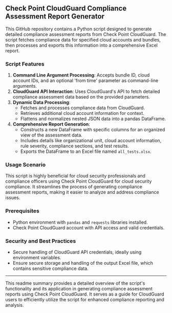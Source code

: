 ## Check Point CloudGuard Compliance Assessment Report Generator

This GitHub repository contains a Python script designed to generate detailed compliance assessment reports from Check Point CloudGuard. The script fetches compliance data for specified cloud accounts and bundles, then processes and exports this information into a comprehensive Excel report.

### Script Features
1. **Command Line Argument Processing**: Accepts bundle ID, cloud account IDs, and an optional 'from time' parameter as command-line arguments.
2. **CloudGuard API Interaction**: Uses CloudGuard's API to fetch detailed compliance assessment data based on the provided parameters.
3. **Dynamic Data Processing**:
   - Fetches and processes compliance data from CloudGuard.
   - Retrieves additional cloud account information for context.
   - Flattens and normalizes nested JSON data into a pandas DataFrame.
4. **Comprehensive Report Generation**:
   - Constructs a new DataFrame with specific columns for an organized view of the assessment data.
   - Includes details like organizational unit, cloud account information, rule severity, compliance sections, and test results.
   - Exports the DataFrame to an Excel file named `all_tests.xlsx`.

### Usage Scenario
This script is highly beneficial for cloud security professionals and compliance officers using Check Point CloudGuard for cloud security compliance. It streamlines the process of generating compliance assessment reports, making it easier to analyze and address compliance issues.

### Prerequisites
- Python environment with `pandas` and `requests` libraries installed.
- Check Point CloudGuard account with API access and valid credentials.

### Security and Best Practices
- Secure handling of CloudGuard API credentials, ideally using environment variables.
- Ensure secure storage and handling of the output Excel file, which contains sensitive compliance data.

---

This readme summary provides a detailed overview of the script's functionality and its application in generating compliance assessment reports using Check Point CloudGuard. It serves as a guide for CloudGuard users to efficiently utilize the script for enhanced compliance reporting and analysis.
